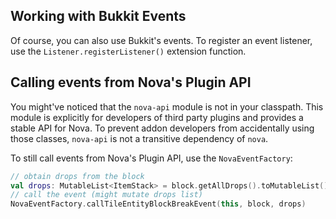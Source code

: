 ## Working with Bukkit Events

Of course, you can also use Bukkit's events. To register an event listener, use the `Listener.registerListener()` extension function.

## Calling events from Nova's Plugin API

You might've noticed that the `nova-api` module is not in your classpath. This module is explicitly for developers of
third party plugins and provides a stable API for Nova. To prevent addon developers from accidentally using those
classes, `nova-api` is not a transitive dependency of `nova`.

To still call events from Nova's Plugin API, use the `NovaEventFactory`:

```kotlin
// obtain drops from the block
val drops: MutableList<ItemStack> = block.getAllDrops().toMutableList()
// call the event (might mutate drops list)
NovaEventFactory.callTileEntityBlockBreakEvent(this, block, drops)
```
